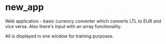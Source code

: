 # new_app
Web application - 
basic currency converter which converts LTL to EUR and vice versa.
Also there's input with an array functionality.

All is displayed in one window for training purposes.
